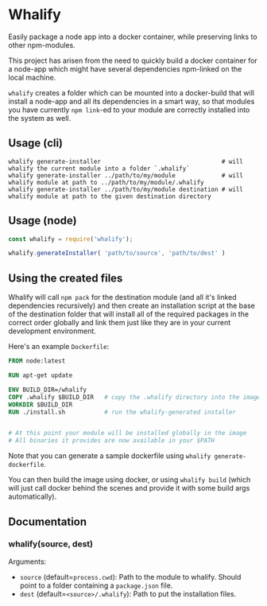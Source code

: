 Whalify
=======

Easily package a node app into a docker container, while preserving links to other npm-modules.

This project has arisen from the need to quickly build a docker container for a node-app which might
have several dependencies npm-linked on the local machine.

`whalify` creates a folder which can be mounted into a docker-build that will install a node-app and
all its dependencies in a smart way, so that modules you have currently `npm link`-ed to your module
are correctly installed into the system as well.

## Usage (cli)

``` shell
whalify generate-installer                                  # will whalify the current module into a folder `.whalify`
whalify generate-installer ../path/to/my/module             # will whalify module at path to ../path/to/my/module/.whalify
whalify generate-installer ../path/to/my/module destination # will whalify module at path to the given destination directory
```


## Usage (node)

``` javascript
const whalify = require('whalify');

whalify.generateInstaller( 'path/to/source', 'path/to/dest' )
```

## Using the created files

Whalify will call `npm pack` for the destination module (and all it's linked dependencies
recursively) and then create an installation script at the base of the destination folder
that will install all of the required packages in the correct order globally and link
them just like they are in your current development environment.

Here's an example `Dockerfile`:
``` dockerfile
FROM node:latest

RUN apt-get update

ENV BUILD_DIR=/whalify
COPY .whalify $BUILD_DIR   # copy the .whalify directory into the image
WORKDIR $BUILD_DIR
RUN ./install.sh           # run the whalify-generated installer


# At this point your module will be installed globally in the image
# All binaries it provides are now available in your $PATH
```

Note that you can generate a sample dockerfile using `whalify generate-dockerfile`.

You can then build the image using docker, or using `whalify build` (which will just call docker
behind the scenes and provide it with some build args automatically).

## Documentation

### whalify(source, dest)

Arguments:

* `source` (default=`process.cwd`): Path to the module to whalify. Should point to a folder containing a `package.json` file.
* `dest` (default=`<source>/.whalify`): Path to put the installation files.



